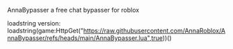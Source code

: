 AnnaBypasser a free chat bypasser for roblox

loadstring version:
loadstring(game:HttpGet("https://raw.githubusercontent.com/AnnaRoblox/AnnaBypasser/refs/heads/main/AnnaBypasser.lua",true))()
